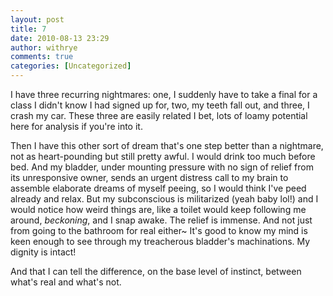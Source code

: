 ```yaml
---
layout: post
title: 7
date: 2010-08-13 23:29
author: withrye
comments: true
categories: [Uncategorized]
---
```

<span id="dropcap">I</span> have three recurring nightmares: one, I suddenly have to take a final for a class I didn't know I had signed up for, two, my teeth fall out, and three, I crash my car. These three are easily related I bet, lots of loamy potential here for analysis if you're into it.

Then I have this other sort of dream that's one step better than a nightmare, not as heart-pounding but still pretty awful. I would drink too much before bed. And my bladder, under mounting pressure with no sign of relief from its unresponsive owner, sends an urgent distress call to my brain to assemble elaborate dreams of myself peeing, so I would think I've peed already and relax. But my subconscious is militarized (yeah baby lol!) and I would notice how weird things are, like a toilet would keep following me around, <em>beckoning</em>, and I snap awake. The relief is immense. And not just from going to the bathroom for real either~ It's good to know my mind is keen enough to see through my treacherous bladder's machinations. My dignity is intact!

And that I can tell the difference, on the base level of instinct, between what's real and what's not.

